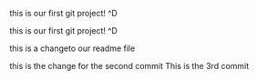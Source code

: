 this is our first git project! ^D

this is our first git project! ^D

this is a changeto our readme file


this is the change for the second commit
This is the 3rd commit
